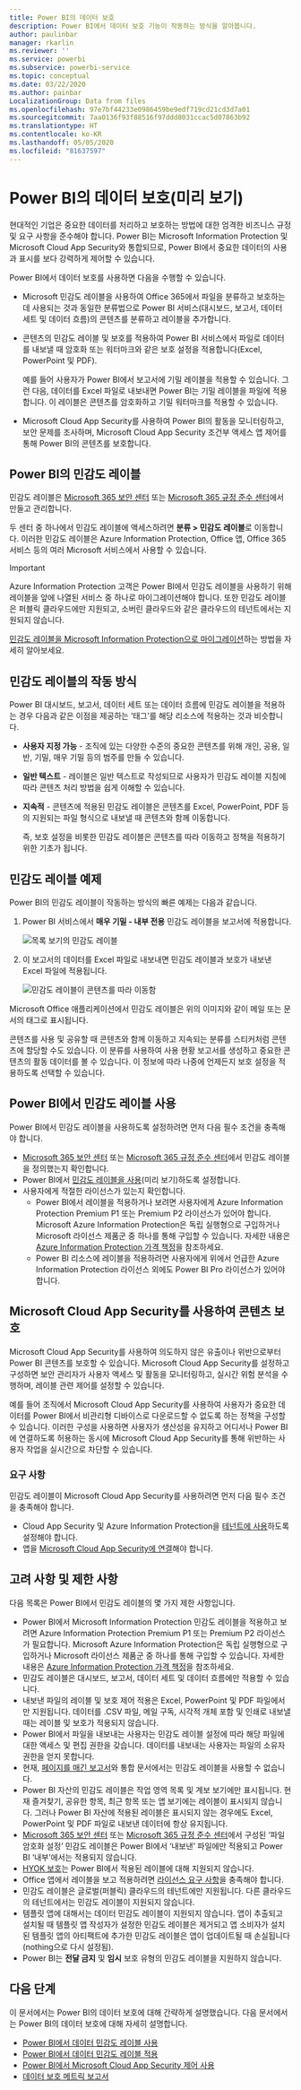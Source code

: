 ```yaml
---
title: Power BI의 데이터 보호
description: Power BI에서 데이터 보호 기능이 작동하는 방식을 알아봅니다.
author: paulinbar
manager: rkarlin
ms.reviewer: ''
ms.service: powerbi
ms.subservice: powerbi-service
ms.topic: conceptual
ms.date: 03/22/2020
ms.author: painbar
LocalizationGroup: Data from files
ms.openlocfilehash: 97e7bf44233e0986459be9edf719cd21cd3d7a01
ms.sourcegitcommit: 7aa0136f93f88516f97ddd8031ccac5d07863b92
ms.translationtype: HT
ms.contentlocale: ko-KR
ms.lasthandoff: 05/05/2020
ms.locfileid: "81637597"
---
```

# <a name="data-protection-in-power-bi-preview"></a>Power BI의 데이터 보호(미리 보기)

현대적인 기업은 중요한 데이터를 처리하고 보호하는 방법에 대한 엄격한 비즈니스 규정 및 요구 사항을 준수해야 합니다. Power BI는 Microsoft Information Protection 및 Microsoft Cloud App Security와 통합되므로, Power BI에서 중요한 데이터의 사용과 표시를 보다 강력하게 제어할 수 있습니다. 

Power BI에서 데이터 보호를 사용하면 다음을 수행할 수 있습니다.

* Microsoft 민감도 레이블을 사용하여 Office 365에서 파일을 분류하고 보호하는 데 사용되는 것과 동일한 분류법으로 Power BI 서비스(대시보드, 보고서, 데이터 세트 및 데이터 흐름)의 콘텐츠를 분류하고 레이블을 추가합니다. 

* 콘텐츠의 민감도 레이블 및 보호를 적용하여 Power BI 서비스에서 파일로 데이터를 내보낼 때 암호화 또는 워터마크와 같은 보호 설정을 적용합니다(Excel, PowerPoint 및 PDF). 

  예를 들어 사용자가 Power BI에서 보고서에 기밀 레이블을 적용할 수 있습니다. 그런 다음, 데이터를 Excel 파일로 내보내면 Power BI는 기밀 레이블을 파일에 적용합니다. 이 레이블은 콘텐츠를 암호화하고 기밀 워터마크를 적용할 수 있습니다.

* Microsoft Cloud App Security를 사용하여 Power BI의 활동을 모니터링하고, 보안 문제를 조사하며, Microsoft Cloud App Security 조건부 액세스 앱 제어를 통해 Power BI의 콘텐츠를 보호합니다. 

## <a name="sensitivity-labels-in-power-bi"></a>Power BI의 민감도 레이블

민감도 레이블은 [Microsoft 365 보안 센터](https://security.microsoft.com/) 또는 [Microsoft 365 규정 준수 센터](https://compliance.microsoft.com/)에서 만들고 관리합니다.

두 센터 중 하나에서 민감도 레이블에 액세스하려면 **분류 > 민감도 레이블**로 이동합니다. 이러한 민감도 레이블은 Azure Information Protection, Office 앱, Office 365 서비스 등의 여러 Microsoft 서비스에서 사용할 수 있습니다.

> [!IMPORTANT]
> Azure Information Protection 고객은 Power BI에서 민감도 레이블을 사용하기 위해 레이블을 앞에 나열된 서비스 중 하나로 마이그레이션해야 합니다. 또한 민감도 레이블은 퍼블릭 클라우드에만 지원되고, 소버린 클라우드와 같은 클라우드의 테넌트에서는 지원되지 않습니다.
>
> [민감도 레이블을 Microsoft Information Protection으로 마이그레이션](https://docs.microsoft.com/azure/information-protection/configure-policy-migrate-labels)하는 방법을 자세히 알아보세요.

## <a name="how-sensitivity-labels-work"></a>민감도 레이블의 작동 방식

Power BI 대시보드, 보고서, 데이터 세트 또는 데이터 흐름에 민감도 레이블을 적용하는 경우 다음과 같은 이점을 제공하는 ‘태그’를 해당 리소스에 적용하는 것과 비슷합니다. 
* **사용자 지정 가능** - 조직에 있는 다양한 수준의 중요한 콘텐츠를 위해 개인, 공용, 일반, 기밀, 매우 기밀 등의 범주를 만들 수 있습니다.
* **일반 텍스트** - 레이블은 일반 텍스트로 작성되므로 사용자가 민감도 레이블 지침에 따라 콘텐츠 처리 방법을 쉽게 이해할 수 있습니다.
* **지속적** - 콘텐츠에 적용된 민감도 레이블은 콘텐츠를 Excel, PowerPoint, PDF 등의 지원되는 파일 형식으로 내보낼 때 콘텐츠와 함께 이동합니다. 

  즉, 보호 설정을 비롯한 민감도 레이블은 콘텐츠를 따라 이동하고 정책을 적용하기 위한 기초가 됩니다. 

## <a name="sensitivity-label-example"></a>민감도 레이블 예제 

Power BI의 민감도 레이블이 작동하는 방식의 빠른 예제는 다음과 같습니다.

1. Power BI 서비스에서 **매우 기밀 - 내부 전용** 민감도 레이블을 보고서에 적용합니다.

   ![목록 보기의 민감도 레이블](media/service-security-data-protection-overview/sensitivity-labels-overview-01.png)

2. 이 보고서의 데이터를 Excel 파일로 내보내면 민감도 레이블과 보호가 내보낸 Excel 파일에 적용됩니다.

   ![민감도 레이블이 콘텐츠를 따라 이동함](media/service-security-data-protection-overview/sensitivity-labels-overview-02.png)

Microsoft Office 애플리케이션에서 민감도 레이블은 위의 이미지와 같이 메일 또는 문서의 태그로 표시됩니다.

콘텐츠를 사용 및 공유할 때 콘텐츠와 함께 이동하고 지속되는 분류를 스티커처럼 콘텐츠에 할당할 수도 있습니다. 이 분류를 사용하여 사용 현황 보고서를 생성하고 중요한 콘텐츠의 활동 데이터를 볼 수 있습니다. 이 정보에 따라 나중에 언제든지 보호 설정을 적용하도록 선택할 수 있습니다.


## <a name="using-sensitivity-labels-in-power-bi"></a>Power BI에서 민감도 레이블 사용

Power BI에서 민감도 레이블을 사용하도록 설정하려면 먼저 다음 필수 조건을 충족해야 합니다. 

* [Microsoft 365 보안 센터](https://security.microsoft.com/) 또는 [Microsoft 365 규정 준수 센터](https://compliance.microsoft.com/)에서 민감도 레이블을 정의했는지 확인합니다. 
* Power BI에서 [민감도 레이블을 사용](service-security-enable-data-sensitivity-labels.md)(미리 보기)하도록 설정합니다.
* 사용자에게 적절한 라이선스가 있는지 확인합니다.
  * Power BI에서 레이블을 적용하거나 보려면 사용자에게 Azure Information Protection Premium P1 또는 Premium P2 라이선스가 있어야 합니다. Microsoft Azure Information Protection은 독립 실행형으로 구입하거나 Microsoft 라이선스 제품군 중 하나를 통해 구입할 수 있습니다. 자세한 내용은 [Azure Information Protection 가격 책정](https://azure.microsoft.com/pricing/details/information-protection/)을 참조하세요.
  * Power BI 리소스에 레이블을 적용하려면 사용자에게 위에서 언급한 Azure Information Protection 라이선스 외에도 Power BI Pro 라이선스가 있어야 합니다. 

## <a name="protect-content-using-microsoft-cloud-app-security"></a>Microsoft Cloud App Security를 사용하여 콘텐츠 보호

Microsoft Cloud App Security를 사용하여 의도하지 않은 유출이나 위반으로부터 Power BI 콘텐츠를 보호할 수 있습니다. Microsoft Cloud App Security를 설정하고 구성하면 보안 관리자가 사용자 액세스 및 활동을 모니터링하고, 실시간 위험 분석을 수행하며, 레이블 관련 제어를 설정할 수 있습니다.

예를 들어 조직에서 Microsoft Cloud App Security를 사용하여 사용자가 중요한 데이터를 Power BI에서 비관리형 디바이스로 다운로드할 수 없도록 하는 정책을 구성할 수 있습니다. 이러한 구성을 사용하면 사용자가 생산성을 유지하고 어디서나 Power BI에 연결하도록 허용하는 동시에 Microsoft Cloud App Security를 통해 위반하는 사용자 작업을 실시간으로 차단할 수 있습니다. 

### <a name="requirements"></a>요구 사항

민감도 레이블이 Microsoft Cloud App Security를 사용하려면 먼저 다음 필수 조건을 충족해야 합니다. 

* Cloud App Security 및 Azure Information Protection을 [테넌트에 사용](https://docs.microsoft.com/cloud-app-security/azip-integration)하도록 설정해야 합니다.
* 앱을 [Microsoft Cloud App Security에 연결](https://docs.microsoft.com/cloud-app-security/enable-instant-visibility-protection-and-governance-actions-for-your-apps)해야 합니다.

## <a name="considerations-and-limitations"></a>고려 사항 및 제한 사항

다음 목록은 Power BI에서 민감도 레이블의 몇 가지 제한 사항입니다.

* Power BI에서 Microsoft Information Protection 민감도 레이블을 적용하고 보려면 Azure Information Protection Premium P1 또는 Premium P2 라이선스가 필요합니다. Microsoft Azure Information Protection은 독립 실행형으로 구입하거나 Microsoft 라이선스 제품군 중 하나를 통해 구입할 수 있습니다. 자세한 내용은 [Azure Information Protection 가격 책정](https://azure.microsoft.com/pricing/details/information-protection/)을 참조하세요.
* 민감도 레이블은 대시보드, 보고서, 데이터 세트 및 데이터 흐름에만 적용할 수 있습니다.
* 내보낸 파일의 레이블 및 보호 제어 적용은 Excel, PowerPoint 및 PDF 파일에서만 지원됩니다. 데이터를 .CSV 파일, 메일 구독, 시각적 개체 포함 및 인쇄로 내보낼 때는 레이블 및 보호가 적용되지 않습니다.
* Power BI에서 파일을 내보내는 사용자는 민감도 레이블 설정에 따라 해당 파일에 대한 액세스 및 편집 권한을 갖습니다. 데이터를 내보내는 사용자는 파일의 소유자 권한을 얻지 못합니다. 
* 현재, [페이지를 매긴 보고서]( https://docs.microsoft.com/power-bi/paginated-reports-report-builder-power-bi)와 통합 문서에서는 민감도 레이블을 사용할 수 없습니다.
* Power BI 자산의 민감도 레이블은 작업 영역 목록 및 계보 보기에만 표시됩니다. 현재 즐겨찾기, 공유한 항목, 최근 항목 또는 앱 보기에는 레이블이 표시되지 않습니다. 그러나 Power BI 자산에 적용된 레이블은 표시되지 않는 경우에도 Excel, PowerPoint 및 PDF 파일로 내보낸 데이터에 항상 유지됩니다.
* [Microsoft 365 보안 센터](https://security.microsoft.com/) 또는 [Microsoft 365 규정 준수 센터](https://compliance.microsoft.com/)에서 구성된 ‘파일 암호화 설정’ 민감도 레이블은 Power BI에서 ‘내보낸’ 파일에만 적용되고 Power BI ‘내부’에서는 적용되지 않습니다.   
* [HYOK 보호](https://docs.microsoft.com/azure/information-protection/configure-adrms-restrictions)는 Power BI에서 적용된 레이블에 대해 지원되지 않습니다.
* Office 앱에서 레이블을 보고 적용하려면 [라이선스 요구 사항](https://docs.microsoft.com/microsoft-365/compliance/get-started-with-sensitivity-labels#subscription-and-licensing-requirements-for-sensitivity-labels)을 충족해야 합니다.
* 민감도 레이블은 글로벌(퍼블릭) 클라우드의 테넌트에만 지원됩니다. 다른 클라우드의 테넌트에서는 민감도 레이블이 지원되지 않습니다.
* 템플릿 앱에 대해서는 데이터 민감도 레이블이 지원되지 않습니다. 앱이 추출되고 설치될 때 템플릿 앱 작성자가 설정한 민감도 레이블은 제거되고 앱 소비자가 설치된 템플릿 앱의 아티팩트에 추가한 민감도 레이블은 앱이 업데이트될 때 손실됩니다(nothing으로 다시 설정됨).
* Power BI는 **전달 금지** 및 **임시** 보호 유형의 민감도 레이블을 지원하지 않습니다.

## <a name="next-steps"></a>다음 단계

이 문서에서는 Power BI의 데이터 보호에 대해 간략하게 설명했습니다. 다음 문서에서는 Power BI의 데이터 보호에 대해 자세히 설명합니다. 

* [Power BI에서 데이터 민감도 레이블 사용](service-security-enable-data-sensitivity-labels.md)
* [Power BI에서 데이터 민감도 레이블 적용](../designer/service-security-apply-data-sensitivity-labels.md)
* [Power BI에서 Microsoft Cloud App Security 제어 사용](service-security-using-microsoft-cloud-app-security-controls.md)
* [데이터 보호 메트릭 보고서](service-security-data-protection-metrics-report.md)